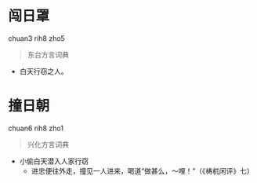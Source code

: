 # 闯日罩
chuan3 rih8 zho5
> 东台方言词典
- 白天行窃之人。

# 撞日朝
chuan6 rih8 zho1
> 兴化方言词典
- 小偷白天潜入人家行窃
  - 进忠便往外走，撞见一人进来，喝道“做甚么，～哩！”（《梼杌闲评》七）
